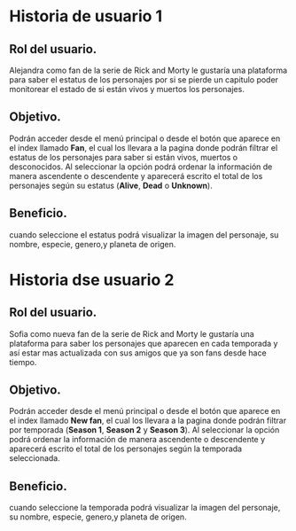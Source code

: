 # Historia de usuario 1
## Rol del usuario.
Alejandra como fan de la serie de Rick and Morty le gustaría una plataforma para saber el estatus de los personajes por si se pierde un capitulo poder monitorear el estado de si están vivos y muertos los personajes.

## Objetivo.
Podrán acceder desde el menú principal o desde el botón que aparece en el index llamado **Fan**, el cual los llevara a la pagina donde podrán filtrar el estatus de los personajes para saber si están vivos, muertos o desconocidos. Al seleccionar la opción podrá ordenar la información de manera ascendente o descendente y aparecerá escrito el total de los personajes según su estatus (**Alive**, **Dead** o **Unknown**). 

## Beneficio.
cuando seleccione el estatus podrá visualizar la imagen del personaje, su nombre, 
especie, genero,y planeta de origen.

# Historia dse usuario 2

## Rol del usuario.
Sofia como nueva fan de la serie de Rick and Morty le gustaría una plataforma para saber los personajes que aparecen en cada temporada y así estar mas actualizada con sus amigos que ya son fans desde hace tiempo.

## Objetivo.
Podrán acceder desde el menú principal o desde el botón que aparece en el index llamado **New fan**, el cual los llevara a la pagina donde podrán filtrar por temporada (**Season 1**, **Season 2** y **Season 3**). Al seleccionar la opción podrá ordenar la información de manera ascendente o descendente y aparecerá escrito el total de los personajes según la temporada seleccionada.

## Beneficio.
cuando seleccione la temporada podrá visualizar la imagen del personaje, su nombre, 
especie, genero,y planeta de origen.

